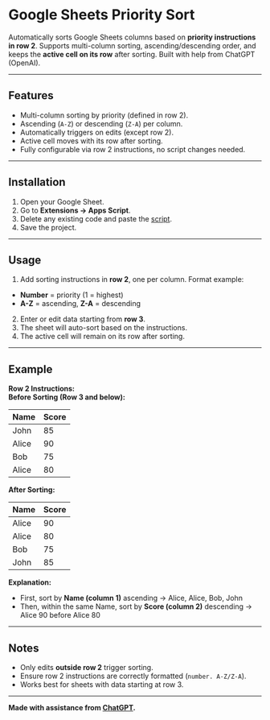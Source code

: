 # Google Sheets Priority Sort

Automatically sorts Google Sheets columns based on **priority instructions in row 2**. Supports multi-column sorting, ascending/descending order, and keeps the **active cell on its row** after sorting. Built with help from ChatGPT (OpenAI).

---

## Features
- Multi-column sorting by priority (defined in row 2).  
- Ascending (`A-Z`) or descending (`Z-A`) per column.  
- Automatically triggers on edits (except row 2).  
- Active cell moves with its row after sorting.  
- Fully configurable via row 2 instructions, no script changes needed.

---

## Installation
1. Open your Google Sheet.  
2. Go to **Extensions → Apps Script**.  
3. Delete any existing code and paste the [script]([https://openai.com](https://github.com/ondramlcoch07/priority-column-sorter-google-sheets/blob/main/code)).
5. Save the project.  

---

## Usage
1. Add sorting instructions in **row 2**, one per column. Format example:
- **Number** = priority (1 = highest)  
- **A-Z** = ascending, **Z-A** = descending  
2. Enter or edit data starting from **row 3**.  
3. The sheet will auto-sort based on the instructions.  
4. The active cell will remain on its row after sorting.

---

## Example

**Row 2 Instructions:**  
**Before Sorting (Row 3 and below):**

| Name  | Score |
|-------|-------|
| John  | 85    |
| Alice | 90    |
| Bob   | 75    |
| Alice | 80    |

**After Sorting:**

| Name  | Score |
|-------|-------|
| Alice | 90    |
| Alice | 80    |
| Bob   | 75    |
| John  | 85    |

**Explanation:**  
- First, sort by **Name (column 1)** ascending → Alice, Alice, Bob, John  
- Then, within the same Name, sort by **Score (column 2)** descending → Alice 90 before Alice 80  

---

## Notes
- Only edits **outside row 2** trigger sorting.  
- Ensure row 2 instructions are correctly formatted (`number. A-Z/Z-A`).  
- Works best for sheets with data starting at row 3.  

---

**Made with assistance from [ChatGPT](https://openai.com).**
